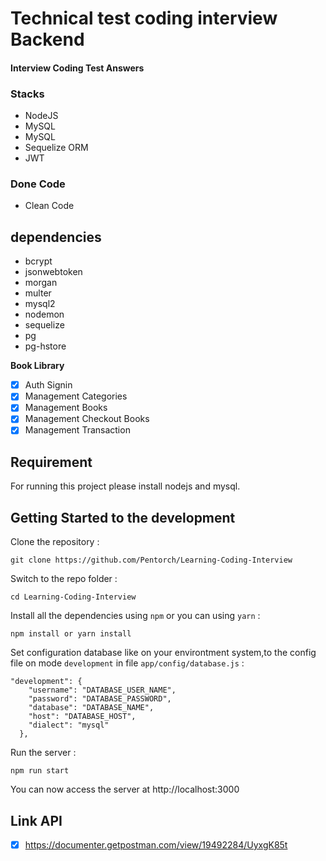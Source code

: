 # Technical test coding interview Backend

#### Interview Coding Test Answers

### Stacks

- NodeJS
- MySQL
- MySQL
- Sequelize ORM
- JWT

### Done Code

- Clean Code

## dependencies

- bcrypt
- jsonwebtoken
- morgan
- multer
- mysql2
- nodemon
- sequelize
- pg
- pg-hstore

**Book Library**

- [x] Auth Signin
- [x] Management Categories
- [x] Management Books
- [x] Management Checkout Books
- [x] Management Transaction

## Requirement

For running this project please install nodejs and mysql.

## Getting Started to the development

Clone the repository :

```
git clone https://github.com/Pentorch/Learning-Coding-Interview
```

Switch to the repo folder :

```
cd Learning-Coding-Interview
```

Install all the dependencies using `npm` or you can using `yarn` :

```
npm install or yarn install
```

Set configuration database like on your environtment system,to the config file on mode `development` in file `app/config/database.js` :

```
"development": {
    "username": "DATABASE_USER_NAME",
    "password": "DATABASE_PASSWORD",
    "database": "DATABASE_NAME",
    "host": "DATABASE_HOST",
    "dialect": "mysql"
  },
```

Run the server :

```
npm run start
```

You can now access the server at http://localhost:3000

## Link API

- [x] https://documenter.getpostman.com/view/19492284/UyxgK85t
